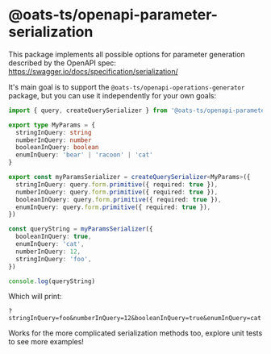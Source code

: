 # @oats-ts/openapi-parameter-serialization

This package implements all possible options for parameter generation described by the OpenAPI spec: https://swagger.io/docs/specification/serialization/

It's main goal is to support the `@oats-ts/openapi-operations-generator` package, but you can use it independently for your own goals:

```ts
import { query, createQuerySerializer } from '@oats-ts/openapi-parameter-serialization'

export type MyParams = {
  stringInQuery: string
  numberInQuery: number
  booleanInQuery: boolean
  enumInQuery: 'bear' | 'racoon' | 'cat'
}

export const myParamsSerializer = createQuerySerializer<MyParams>({
  stringInQuery: query.form.primitive({ required: true }),
  numberInQuery: query.form.primitive({ required: true }),
  booleanInQuery: query.form.primitive({ required: true }),
  enumInQuery: query.form.primitive({ required: true }),
})

const queryString = myParamsSerializer({
  booleanInQuery: true,
  enumInQuery: 'cat',
  numberInQuery: 12,
  stringInQuery: 'foo',
})

console.log(queryString)
```

Which will print:

```
?stringInQuery=foo&numberInQuery=12&booleanInQuery=true&enumInQuery=cat
```

Works for the more complicated serialization methods too, explore unit tests to see more examples!
